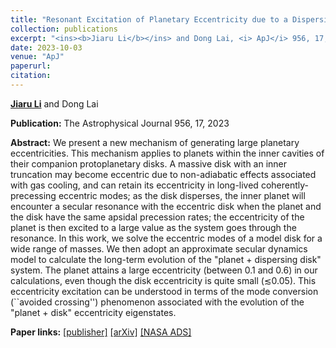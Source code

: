 ```yaml
---
title: "Resonant Excitation of Planetary Eccentricity due to a Dispersing Eccentric Protoplanetary Disk: A New Mechanism of Generating Large Planetary Eccentricities"
collection: publications
excerpt: "<ins><b>Jiaru Li</b></ins> and Dong Lai, <i> ApJ</i> 956, 17, 2023"
date: 2023-10-03
venue: "ApJ"
paperurl: 
citation:
---
```


<ins><b>Jiaru Li</b></ins> and Dong Lai

<b>Publication:</b>  The Astrophysical Journal 956, 17, 2023

<b>Abstract:</b> We present a new mechanism of generating large planetary eccentricities. This mechanism applies to planets within the inner cavities of their companion protoplanetary disks. A massive disk with an inner truncation may become eccentric due to non-adiabatic effects associated with gas cooling, and can retain its eccentricity in long-lived coherently-precessing eccentric modes; as the disk disperses, the inner planet will encounter a secular resonance with the eccentric disk when the planet and the disk have the same apsidal precession rates; the eccentricity of the planet is then excited to a large value as the system goes through the resonance. In this work, we solve the eccentric modes of a model disk for a wide range of masses. We then adopt an approximate secular dynamics model to calculate the long-term evolution of the "planet + dispersing disk" system. The planet attains a large eccentricity (between 0.1 and 0.6) in our calculations, even though the disk eccentricity is quite small (≲0.05). This eccentricity excitation can be understood in terms of the mode conversion (``avoided crossing'') phenomenon associated with the evolution of the "planet + disk" eccentricity eigenstates.

<b>Paper links:</b>  [[publisher]](https://iopscience.iop.org/article/10.3847/1538-4357/aced89) [[arXiv]](https://arxiv.org/abs/2211.07305)  [[NASA ADS]](https://ui.adsabs.harvard.edu/abs/2022arXiv221107305L/abstract)
